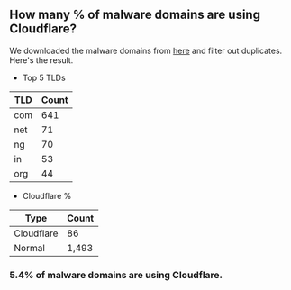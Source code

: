 ## How many % of malware domains are using Cloudflare?


We downloaded the malware domains from [here](https://urlhaus.abuse.ch) and filter out duplicates.
Here's the result.


[//]: # (start replacement)


- Top 5 TLDs

| TLD | Count |
| --- | --- |
| com | 641 |
| net | 71 |
| ng | 70 |
| in | 53 |
| org | 44 |


- Cloudflare %

| Type | Count |
| --- | --- |
| Cloudflare | 86 |
| Normal | 1,493 |


### 5.4% of malware domains are using Cloudflare.